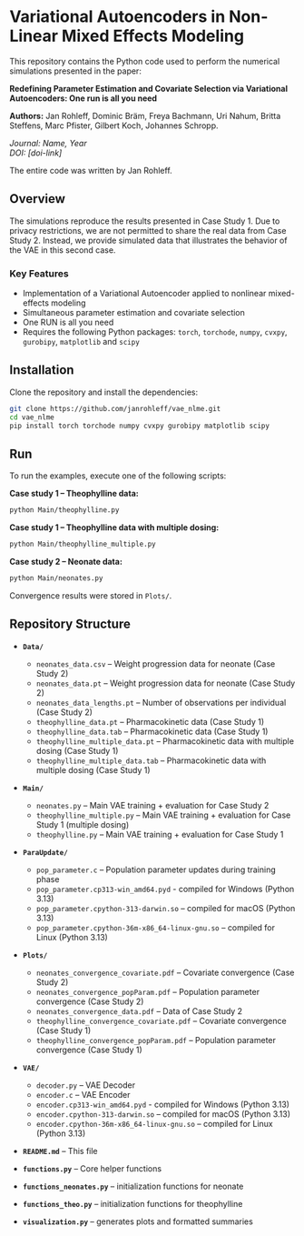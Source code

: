 # Variational Autoencoders in Non-Linear Mixed Effects Modeling

This repository contains the Python code used to perform the numerical simulations presented in the paper:

**Redefining Parameter Estimation and Covariate Selection via Variational Autoencoders: One run is all you need**  

**Authors:**  Jan Rohleff, Dominic Bräm, Freya Bachmann, Uri Nahum, Britta Steffens, 
Marc Pfister, Gilbert Koch, Johannes Schropp.

*Journal: Name, Year*  
*DOI: [doi-link]*

The entire code was written by Jan Rohleff.

## Overview

The simulations reproduce the results presented in Case Study 1. Due to privacy restrictions, we are not permitted to share the real data from Case Study 2. Instead, we provide simulated data that illustrates the behavior of the VAE in this second case.

### Key Features

- Implementation of a Variational Autoencoder applied to nonlinear mixed-effects modeling
- Simultaneous parameter estimation and covariate selection
- One RUN is all you need
-  Requires the following Python packages: `torch`, `torchode`, `numpy`, `cvxpy`, `gurobipy`, `matplotlib` and `scipy`


## Installation

Clone the repository and install the dependencies:

```bash
git clone https://github.com/janrohleff/vae_nlme.git
cd vae_nlme
pip install torch torchode numpy cvxpy gurobipy matplotlib scipy
```

## Run
To run the examples, execute one of the following scripts:

**Case study 1 – Theophylline data:**
```bash
python Main/theophylline.py
```

**Case study 1 – Theophylline data with multiple dosing:**
```bash
python Main/theophylline_multiple.py
```

**Case study 2 – Neonate data:**
```bash
python Main/neonates.py
```
Convergence results were stored in `Plots/`.


## Repository Structure

- **`Data/`**
  - `neonates_data.csv` – Weight progression data for neonate (Case Study 2)
  - `neonates_data.pt` – Weight progression data for neonate (Case Study 2)
  - `neonates_data_lengths.pt` – Number of observations per individual (Case Study 2)
  - `theophylline_data.pt` – Pharmacokinetic data (Case Study 1)
  - `theophylline_data.tab` – Pharmacokinetic data (Case Study 1)
  - `theophylline_multiple_data.pt` – Pharmacokinetic data with multiple dosing (Case Study 1)
  - `theophylline_multiple_data.tab` – Pharmacokinetic data with multiple dosing (Case Study 1)

- **`Main/`**
  - `neonates.py` – Main VAE training + evaluation for Case Study 2
  - `theophylline_multiple.py` – Main VAE training + evaluation for Case Study 1 (multiple dosing)
  - `theophylline.py` – Main VAE training + evaluation for Case Study 1
 
- **`ParaUpdate/`**
  - `pop_parameter.c` – Population parameter updates during training phase
  - `pop_parameter.cp313-win_amd64.pyd` - compiled for Windows (Python 3.13)
  - `pop_parameter.cpython-313-darwin.so` – compiled for macOS (Python 3.13)
  - `pop_parameter.cpython-36m-x86_64-linux-gnu.so` – compiled for Linux (Python 3.13)

- **`Plots/`**
  - `neonates_convergence_covariate.pdf` – Covariate convergence (Case Study 2)  
  - `neonates_convergence_popParam.pdf` – Population parameter convergence (Case Study 2)
  - `neonates_convergence_data.pdf` – Data of Case Study 2
  - `theophylline_convergence_covariate.pdf` – Covariate convergence (Case Study 1)  
  - `theophylline_convergence_popParam.pdf` – Population parameter convergence (Case Study 1)
    
- **`VAE/`**
  - `decoder.py` – VAE Decoder
  - `encoder.c` – VAE Encoder
  - `encoder.cp313-win_amd64.pyd` - compiled for Windows (Python 3.13)
  - `encoder.cpython-313-darwin.so` –  compiled for macOS (Python 3.13)
  - `encoder.cpython-36m-x86_64-linux-gnu.so` – compiled for Linux (Python 3.13)

- **`README.md`** – This file
- **`functions.py`** – Core helper functions
- **`functions_neonates.py`** – initialization functions for neonate
- **`functions_theo.py`** – initialization functions for theophylline 
- **`visualization.py`** – generates plots and formatted summaries

